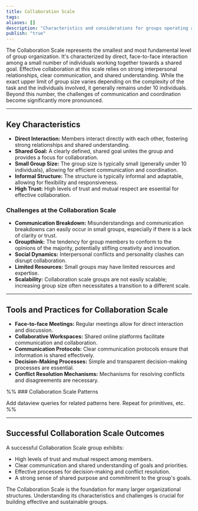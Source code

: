 ```yaml
---
title: Collaboration Scale
tags: 
aliases: []
description: "Characteristics and considerations for groups operating at the Collaboration Scale."
publish: "true"
---
```


The Collaboration Scale represents the smallest and most fundamental level of group organization.  It's characterized by direct, face-to-face interaction among a small number of individuals working together towards a shared goal.  Effective collaboration at this scale relies on strong interpersonal relationships, clear communication, and shared understanding.  While the exact upper limit of group size varies depending on the complexity of the task and the individuals involved, it generally remains under 10 individuals.  Beyond this number, the challenges of communication and coordination become significantly more pronounced.

---

## Key Characteristics

* **Direct Interaction:** Members interact directly with each other, fostering strong relationships and shared understanding.
* **Shared Goal:**  A clearly defined, shared goal unites the group and provides a focus for collaboration.
* **Small Group Size:**  The group size is typically small (generally under 10 individuals), allowing for efficient communication and coordination.
* **Informal Structure:**  The structure is typically informal and adaptable, allowing for flexibility and responsiveness.
* **High Trust:**  High levels of trust and mutual respect are essential for effective collaboration.

### Challenges at the Collaboration Scale

* **Communication Breakdown:**  Misunderstandings and communication breakdowns can easily occur in small groups, especially if there is a lack of clarity or trust.
* **Groupthink:**  The tendency for group members to conform to the opinions of the majority, potentially stifling creativity and innovation.
* **Social Dynamics:**  Interpersonal conflicts and personality clashes can disrupt collaboration.
* **Limited Resources:**  Small groups may have limited resources and expertise.
* **Scalability:**  Collaboration scale groups are not easily scalable; increasing group size often necessitates a transition to a different scale.

---

## Tools and Practices for Collaboration Scale

* **Face-to-face Meetings:**  Regular meetings allow for direct interaction and discussion.
* **Collaborative Workspaces:**  Shared online platforms facilitate communication and collaboration.
* **Communication Protocols:**  Clear communication protocols ensure that information is shared effectively.
* **Decision-Making Processes:**  Simple and transparent decision-making processes are essential.
* **Conflict Resolution Mechanisms:**  Mechanisms for resolving conflicts and disagreements are necessary.

%% ### Collaboration Scale Patterns

Add dataview queries for related patterns here. Repeat for primitives, etc. %%

---

## Successful Collaboration Scale Outcomes

A successful Collaboration Scale group exhibits:

* High levels of trust and mutual respect among members.
* Clear communication and shared understanding of goals and priorities.
* Effective processes for decision-making and conflict resolution.
* A strong sense of shared purpose and commitment to the group's goals.

The Collaboration Scale is the foundation for many larger organizational structures.  Understanding its characteristics and challenges is crucial for building effective and sustainable groups.
